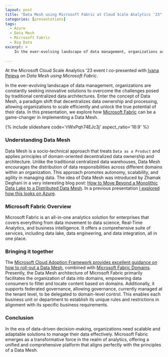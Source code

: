 ```yaml
---
layout: post
title: "Data Mesh using Microsoft Fabric at Cloud Scale Analytics '23"
categories: [presentations]
tags:
  - Azure
  - Data Mesh
  - Microsoft Fabric
  - Big Data
excerpt: >
    In the ever-evolving landscape of data management, organizations are constantly seeking innovative solutions to overcome the challenges posed by traditional centralized data architectures. Enter the concept of Data Mesh, a paradigm shift that decentralizes data ownership and processing, allowing organizations to scale efficiently and unlock the true potential of their data. In this presentation, we explore how Microsoft Fabric can be a game-changer in implementing a Data Mesh.
    
---
```


At the Microsoft Cloud Scale Analytics '23 event I co-presented with [Ivana Pejeva](https://www.linkedin.com/in/ivana-pejeva) on _Data Mesh using Microsoft Fabric_.

In the ever-evolving landscape of data management, organizations are constantly seeking innovative solutions to overcome the challenges posed by traditional centralized data architectures. Enter the concept of Data Mesh, a paradigm shift that decentralizes data ownership and processing, allowing organizations to scale efficiently and unlock the true potential of their data. In this presentation, we explore how [Microsoft Fabric](https://www.microsoft.com/en-us/microsoft-fabric) can be a game-changer in implementing a Data Mesh.

{% include slideshare code='rlWxPqh74EJc3j' aspect_ratio='16:9' %}

### Understanding Data Mesh
Data Mesh is a socio-technical approach that treats `Data as a Product` and applies principles of domain-oriented decentralized data ownership and architecture. Unlike the traditional centralized data warehouses, Data Mesh encourages the distribution of data responsibilities across different domains within an organization. This approach promotes autonomy, scalability, and agility in managing data. The idea of Data Mesh was introduced by Zhamak Deghani in a very interesting blog post: [How to Move Beyond a Monolithic Data Lake to a Distributed Data Mesh](https://martinfowler.com/articles/data-monolith-to-mesh.html). In a previous presentation [I explored how this looks on Azure](/presentations/2022/06/14/data-mesh-in-azure-at-customer-success-day/).

### Microsoft Fabric Overview
Microsoft Fabric is an all-in-one analytics solution for enterprises that covers everything from data movement to data science, Real-Time Analytics, and business intelligence. It offers a comprehensive suite of services, including data lake, data engineering, and data integration, all in one place.

### Bringing it together

The [Microsoft Cloud Adoption Framework provides excellent guidance on how to roll-out a Data Mesh](https://learn.microsoft.com/en-us/azure/cloud-adoption-framework/scenarios/cloud-scale-analytics/architectures/what-is-data-mesh), combined with [Microsoft Fabric Domains](https://learn.microsoft.com/en-us/fabric/governance/domains). Presently, the Data Mesh architecture of Microsoft Fabric primarily facilitates the organization of data into domains, empowering data consumers to filter and locate content based on domains. Additionally, it supports federated governance, allowing governance, currently managed at the tenant level, to be delegated to domain-level control. This enables each business unit or department to establish its unique rules and restrictions in alignment with its specific business requirements.

### Conclusion
In the era of data-driven decision-making, organizations need scalable and adaptable solutions to manage their data effectively. Microsoft Fabric emerges as a transformative force in the realm of analytics, offering a unified and comprehensive platform that aligns perfectly with the principles of a Data Mesh.
